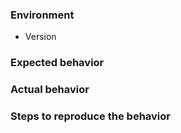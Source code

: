 ### Environment

- Version <version>

### Expected behavior

### Actual behavior

### Steps to reproduce the behavior